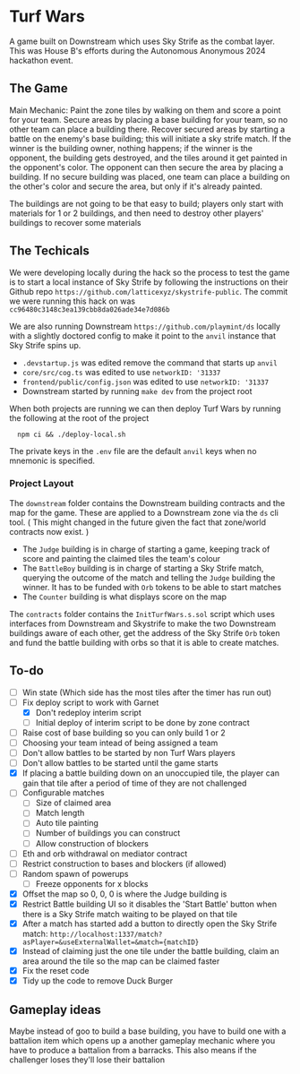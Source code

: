 # Turf Wars

A game built on Downstream which uses Sky Strife as the combat layer. This was House B's efforts during the Autonomous Anonymous 2024 hackathon event.

## The Game

Main Mechanic: Paint the zone tiles by walking on them and score a point for your team. Secure areas by placing a base building for your team, so no other team can place a building there.
Recover secured areas by starting a battle on the enemy's base building; this will initiate a sky strife match. If the winner is the building owner, nothing happens; if the winner is the opponent, the building gets destroyed, and the tiles around it get painted in the opponent's color.
The opponent can then secure the area by placing a building.
If no secure building was placed, one team can place a building on the other's color and secure the area, but only if it's already painted.

The buildings are not going to be that easy to build; players only start with materials for 1 or 2 buildings, and then need to destroy other players' buildings to recover some materials

## The Techicals

We were developing locally during the hack so the process to test the game is to start a local instance of Sky Strife by following the instructions on their Github repo `https://github.com/latticexyz/skystrife-public`. The commit we were running this hack on was `cc96480c3148c3ea139cbb8da026ade34e7d086b`

We are also running Downstream `https://github.com/playmint/ds` locally with a slightly doctored config to make it point to the `anvil` instance that Sky Strife spins up.

- `.devstartup.js` was edited remove the command that starts up `anvil`
- `core/src/cog.ts` was edited to use `networkID: '31337`
- `frontend/public/config.json` was edited to use `networkID: '31337`
- Downstream started by running `make dev` from the project root

When both projects are running we can then deploy Turf Wars by running the following at the root of the project

```shell
  npm ci && ./deploy-local.sh
```

The private keys in the `.env` file are the default `anvil` keys when no mnemonic is specified.

### Project Layout

The `downstream` folder contains the Downstream building contracts and the map for the game. These are applied to a Downstream zone via the `ds` cli tool.
( This might changed in the future given the fact that zone/world contracts now exist. )

- The `Judge` building is in charge of starting a game, keeping track of score and painting the claimed tiles the team's colour
- The `BattleBoy` building is in charge of starting a Sky Strife match, querying the outcome of the match and telling the `Judge` building the winner. It has to be funded with `Orb` tokens to be able to start matches
- The `Counter` building is what displays score on the map

The `contracts` folder contains the `InitTurfWars.s.sol` script which uses interfaces from Downstream and Skystrife to make the two Downstream buildings aware of each other, get the address of the Sky Strife `Orb` token and fund the battle building with orbs so that it is able to create matches.

## To-do

- [ ] Win state (Which side has the most tiles after the timer has run out)
- [ ] Fix deploy script to work with Garnet
  - [x] Don't redeploy interim script
  - [ ] Initial deploy of interim script to be done by zone contract
- [ ] Raise cost of base building so you can only build 1 or 2
- [ ] Choosing your team intead of being assigned a team
- [ ] Don't allow battles to be started by non Turf Wars players
- [ ] Don't allow battles to be started until the game starts
- [x] If placing a battle building down on an unoccupied tile, the player can gain that tile after a period of time of they are not challenged
- [ ] Configurable matches
  - [ ] Size of claimed area
  - [ ] Match length
  - [ ] Auto tile painting
  - [ ] Number of buildings you can construct
  - [ ] Allow construction of blockers
- [ ] Eth and orb withdrawal on mediator contract
- [ ] Restrict construction to bases and blockers (if allowed)
- [ ] Random spawn of powerups
  - [ ] Freeze opponents for x blocks
- [x] Offset the map so 0, 0, 0 is where the Judge building is
- [x] Restrict Battle building UI so it disables the 'Start Battle' button when there is a Sky Strife match waiting to be played on that tile
- [x] After a match has started add a button to directly open the Sky Strife match: `http://localhost:1337/match?asPlayer=&useExternalWallet=&match={matchID}`
- [x] Instead of claiming just the one tile under the battle building, claim an area around the tile so the map can be claimed faster
- [x] Fix the reset code
- [x] Tidy up the code to remove Duck Burger

## Gameplay ideas

Maybe instead of goo to build a base building, you have to build one with a battalion item which opens up a another gameplay mechanic where you have to produce a battalion from a barracks. This also means if the challenger loses they'll lose their battalion
